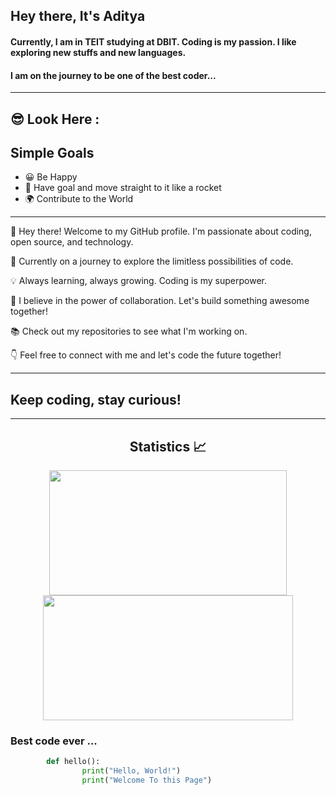 ## Hey there, It's **Aditya**

#### Currently, I am in TEIT studying at DBIT. Coding is my passion. I like exploring new stuffs and new languages. 
#### I am on the journey to be one of the best coder...

---

## 😎 Look Here :

## Simple Goals

- 😀 Be Happy
- 🚀 Have goal and move straight to it like a rocket
- 🌍 Contribute to the World

---


👋 Hey there! Welcome to my GitHub profile.
I'm passionate about coding, open source, and technology.

🚀 Currently on a journey to explore the limitless possibilities of code.

💡 Always learning, always growing. Coding is my superpower.

🌱 I believe in the power of collaboration. Let's build something awesome together!

📚 Check out my repositories to see what I'm working on.

👇 Feel free to connect with me and let's code the future together!

---

## Keep coding, stay curious! 

---

<h2 align="center">Statistics 📈 </h2>
<p align="center">
<img height="200px" width="380px" src="https://github-readme-stats.vercel.app/api?username=kaditya67&show_icons=true&theme=tokyonight" />     
<img height="200px" width="400px" src="https://github-readme-streak-stats.herokuapp.com/?user=kaditya67&show_icons=true&theme=tokyonight" />
<p/>



###  Best code ever ...

```python
        def hello():
                print("Hello, World!")
                print("Welcome To this Page")



